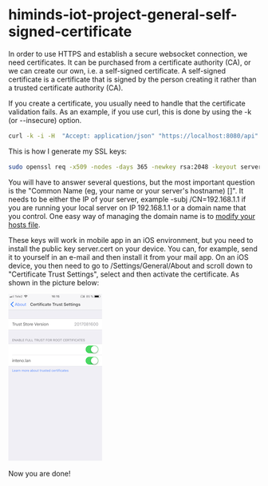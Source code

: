 # himinds-iot-project-general-self-signed-certificate

In order to use HTTPS and establish a secure websocket connection, we need certificates. It can be purchased from a certificate authority (CA), or we can create our own, i.e. a self-signed certificate. 
A self-signed certificate is a certificate that is signed by the person creating it rather than a trusted certificate authority (CA).

If you create a certificate, you usually need to handle that the certificate validation fails. As an example, if you use curl, this is done by using the -k (or --insecure) option.

```bash
curl -k -i -H  "Accept: application/json" "https://localhost:8080/api"

```

This is how I generate my SSL keys:

```bash
sudo openssl req -x509 -nodes -days 365 -newkey rsa:2048 -keyout server.key -out server.cert

```

You will have to answer several questions, but the most important question is the "Common Name (eg, your name or your server's hostname) []". It needs to be either the IP of your server, example -subj /CN=192.168.1.1 if you are running your local server on IP 192.168.1.1 or a domain name that you control. One easy way of managing the domain name is to [modify your hosts file](https://www.howtogeek.com/howto/27350/beginner-geek-how-to-edit-your-hosts-file/).

These keys will work in mobile app in an iOS environment,  but you need to install the public key server.cert on your device. You can, for example, send it to yourself in an e-mail and then install it from your mail app. On an iOS device, you then need to go to /Settings/General/About and scroll down to "Certificate Trust Settings", select and then activate the certificate. As shown in the picture below:

![](./pic/certificates.png)

Now you are done!
